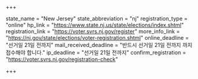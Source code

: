 +++

state_name = "New Jersey"
state_abbreviation = "nj"
registration_type = "online"
hp_link = "https://www.state.nj.us/state/elections/index.shtml"
registration_link = "https://voter.svrs.nj.gov/register"
more_info_link = "https://nj.gov/state/elections/voter-registration.shtml"
online_deadline = "선거일 21일 전까지"
mail_received_deadline = "반드시 선거일 21일 전까지 까지 접수해야 합니다."
ip_deadline = "선거일 21일 전까지"
confirm_registration = "https://voter.svrs.nj.gov/registration-check"

+++